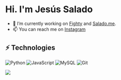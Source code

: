 # Hi. I'm Jesús Salado


- 🔭 I’m currently working on [Fighty](https://fighty.es/) and [Salado.me](https://salado.me/).
- 📫 You can reach me on [Instagram](https://linkedin.com/in/thefjs14)

## ⚡ Technologies


![Python](https://img.shields.io/badge/-Python-181717?style=flat-square&logo=python)
![JavaScript](https://img.shields.io/badge/-JavaScript-black?style=flat-square&logo=javascript)
![MySQL](https://img.shields.io/badge/-MySQL-black?style=flat-square&logo=mysql)
![Git](https://img.shields.io/badge/-Git-black?style=flat-square&logo=git)

<img align="left" src="https://github-readme-stats.vercel.app/api?username=thefjs14&4&count_private=true" />

